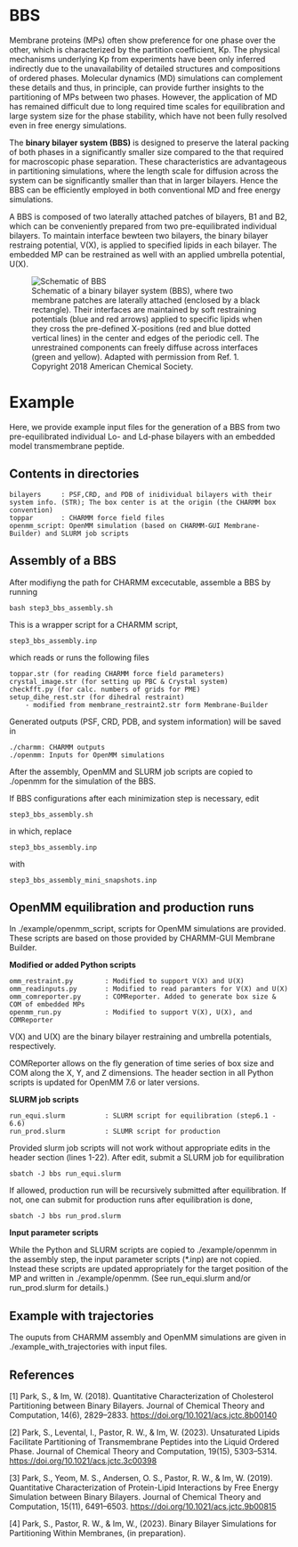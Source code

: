 # BBS 

Membrane proteins (MPs) often show preference for one phase over the other, which is characterized by the partition coefficient, Kp. The physical mechanisms underlying Kp from experiments have been only inferred indirectly due to the unavailability of detailed structures and compositions of ordered phases. Molecular dynamics (MD) simulations can complement these details and thus, in principle, can provide further insights to the partitioning of MPs between two phases. However, the application of MD has remained difficult due to long required time scales for equilibration and large system size for the phase stability, which have not been fully resolved even in free energy simulations. 

The **binary bilayer system (BBS)** is designed to preserve the lateral packing of both phases in a significantly smaller size compared to the that required for macroscopic phase separation. These characteristics are advantageous in partitioning simulations, where the length scale for diffusion across the system can be significantly smaller than that in larger bilayers. Hence the BBS can be efficiently employed in both conventional MD and free energy simulations. 

A BBS is composed of two laterally attached patches of bilayers, B1 and B2, which can be conveniently prepared from two pre-equilibrated individual bilayers. To maintain interface bewteen two bilayers, the binary bilayer restraing potential, V(X), is applied to specified lipids in each bilayer. The embedded MP can be restrained as well with an applied umbrella potential, U(X). 

<figure>
  <img
  src="./BBS.tiff"
  alt="Schematic of BBS">
  <figcaption>Schematic of a binary bilayer system (BBS), where two membrane patches are laterally attached (enclosed by a black rectangle). Their interfaces are maintained by soft restraining potentials (blue and red arrows) applied to specific lipids when they cross the pre-defined X-positions (red and blue dotted vertical lines) in the center and edges of the periodic cell. The unrestrained components can freely diffuse across interfaces (green and yellow). Adapted with permission from Ref. 1. Copyright 2018 American Chemical Society.</figcaption>
</figure>

# Example
Here, we provide example input files for the generation of a BBS from two pre-equilibrated individual Lo- and Ld-phase bilayers with an embedded model transmembrane peptide.

Contents in directories 
----------------------
    bilayers     : PSF,CRD, and PDB of inidividual bilayers with their system info. (STR); The box center is at the origin (the CHARMM box convention)
    toppar       : CHARMM force field files
    openmm_script: OpenMM simulation (based on CHARMM-GUI Membrane-Builder) and SLURM job scripts

Assembly of a BBS
--------------------
After modifiyng the path for CHARMM excecutable, assemble a BBS by running

    bash step3_bbs_assembly.sh

This is a wrapper script for a CHARMM script,

    step3_bbs_assembly.inp

which reads or runs the following files

    toppar.str (for reading CHARMM force field parameters)
    crystal_image.str (for setting up PBC & Crystal system)
    checkfft.py (for calc. numbers of grids for PME)
    setup_dihe_rest.str (for dihedral restraint)
        - modified from membrane_restraint2.str form Membrane-Builder

Generated outputs (PSF, CRD, PDB, and system information) will be saved in

	./charmm: CHARMM outputs 
	./openmm: Inputs for OpenMM simulations

After the assembly, OpenMM and SLURM job scripts are copied to ./openmm for the simulation of the BBS.

If BBS configurations after each minimization step is necessary, edit 

    step3_bbs_assembly.sh

in which, replace 

    step3_bbs_assembly.inp

with 

    step3_bbs_assembly_mini_snapshots.inp

OpenMM equilibration and production runs 
--------------------
In ./example/openmm_script, scripts for OpenMM simulations are provided.
These scripts are based on those provided by CHARMM-GUI Membrane Builder.

**Modified or added Python scripts**

    omm_restraint.py        : Modified to support V(X) and U(X) 
    omm_readinputs.py       : Modified to read paramters for V(X) and U(X)
    omm_comreporter.py      : COMReporter. Added to generate box size & COM of embedded MPs
    openmm_run.py           : Modified to support V(X), U(X), and COMReporter

V(X) and U(X) are the binary bilayer restraining and umbrella potentials, respectively.

COMReporter allows on the fly generation of time series of
        box size and COM along the X, Y, and Z dimensions.
The header section in all Python scripts is updated for OpenMM 7.6 or later versions.

**SLURM job scripts**

    run_equi.slurm          : SLURM script for equilibration (step6.1 - 6.6)
    run_prod.slurm          : SLUMR script for production 

Provided slurm job scripts will not work without appropriate edits in the header section (lines 1-22). After edit, submit a SLURM job for equilibration

    sbatch -J bbs run_equi.slurm

If allowed, production run will be recursively submitted after equilibration.
If not, one can submit for production runs after equilibration is done,

    sbatch -J bbs run_prod.slurm

**Input parameter scripts**

While the Python and SLURM scripts are copied to ./example/openmm in the assembly step, the input parameter scripts (*.inp) are not copied. Instead these scripts are updated appropriately for the target position of the MP and written in ./example/openmm. (See run_equi.slurm and/or run_prod.slurm for details.)

Example with trajectories
--------------------------
The ouputs from CHARMM assembly and OpenMM simulations are given in ./example_with_trajectories with input files.

References
-----------
[1] Park, S., & Im, W. (2018). Quantitative Characterization of Cholesterol Partitioning between Binary Bilayers. Journal of Chemical Theory and Computation, 14(6), 2829–2833. https://doi.org/10.1021/acs.jctc.8b00140

[2] Park, S., Levental, I., Pastor, R. W., & Im, W. (2023). Unsaturated Lipids Facilitate Partitioning of Transmembrane Peptides into the Liquid Ordered Phase. Journal of Chemical Theory and Computation, 19(15), 5303–5314. https://doi.org/10.1021/acs.jctc.3c00398

[3] Park, S., Yeom, M. S., Andersen, O. S., Pastor, R. W., & Im, W. (2019). Quantitative Characterization of Protein-Lipid Interactions by Free Energy Simulation between Binary Bilayers. Journal of Chemical Theory and Computation, 15(11), 6491–6503. https://doi.org/10.1021/acs.jctc.9b00815

[4] Park, S., Pastor, R. W., & Im, W., (2023).  Binary Bilayer Simulations for Partitioning Within Membranes, (in preparation).

